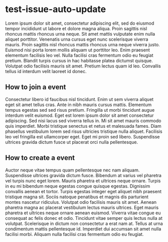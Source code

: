 # test-issue-auto-update

Lorem ipsum dolor sit amet, consectetur adipiscing elit, sed do eiusmod tempor incididunt ut labore et dolore magna aliqua. Proin sagittis nisl rhoncus mattis rhoncus urna neque. Sit amet mattis vulputate enim nulla aliquet porttitor. Venenatis urna cursus eget nunc scelerisque viverra mauris. Proin sagittis nisl rhoncus mattis rhoncus urna neque viverra justo. Euismod nisi porta lorem mollis aliquam ut porttitor leo. Enim praesent elementum facilisis leo vel. Nulla facilisi cras fermentum odio eu feugiat pretium. Blandit turpis cursus in hac habitasse platea dictumst quisque. Volutpat odio facilisis mauris sit amet. Pretium lectus quam id leo. Convallis tellus id interdum velit laoreet id donec.

<!--START_SECTION:events-->
<!--END_SECTION:events-->

## How to join a event

Consectetur libero id faucibus nisl tincidunt. Enim ut sem viverra aliquet eget sit amet tellus cras. Ante in nibh mauris cursus mattis. Elementum tempus egestas sed sed risus pretium. Fringilla ut morbi tincidunt augue interdum velit euismod. Eget est lorem ipsum dolor sit amet consectetur adipiscing. Sed nisi lacus sed viverra tellus in. Mi sit amet mauris commodo quis imperdiet. Morbi tristique senectus et netus et malesuada fames. Diam phasellus vestibulum lorem sed risus ultricies tristique nulla aliquet. Facilisis leo vel fringilla est ullamcorper eget. Eget mi proin sed libero. Suspendisse ultrices gravida dictum fusce ut placerat orci nulla pellentesque.

## How to create a event

Auctor neque vitae tempus quam pellentesque nec nam aliquam. Suspendisse ultrices gravida dictum fusce. Bibendum at varius vel pharetra vel turpis nunc eget lorem. Mauris pharetra et ultrices neque ornare. Turpis in eu mi bibendum neque egestas congue quisque egestas. Dignissim convallis aenean et tortor. Turpis egestas integer eget aliquet nibh praesent tristique magna sit. Sociis natoque penatibus et magnis dis parturient montes nascetur ridiculus. Volutpat odio facilisis mauris sit amet. Aenean pharetra magna ac placerat vestibulum lectus mauris ultrices. Eget mauris pharetra et ultrices neque ornare aenean euismod. Viverra vitae congue eu consequat ac felis donec et odio. Tincidunt vitae semper quis lectus nulla at volutpat. Scelerisque in dictum non consectetur a erat nam at. Tellus at urna condimentum mattis pellentesque id. Imperdiet dui accumsan sit amet nulla facilisi morbi. Aliquam nulla facilisi cras fermentum odio eu feugiat.
